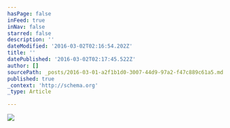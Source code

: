 ```yaml
---
hasPage: false
inFeed: true
inNav: false
starred: false
description: ''
dateModified: '2016-03-02T02:16:54.202Z'
title: ''
datePublished: '2016-03-02T02:17:45.522Z'
author: []
sourcePath: _posts/2016-03-01-a2f1b1d0-3007-44d9-97a2-f47c889c61a5.md
published: true
_context: 'http://schema.org'
_type: Article

---
```

![](https://the-grid-user-content.s3-us-west-2.amazonaws.com/be148660-db88-46aa-8f34-2db855012a38.jpg)
